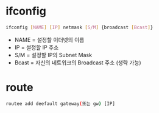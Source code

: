 # ifconfig
```sh
ifconfig [NAME] [IP] netmask [S/M] {broadcast [Bcast]}

```
- NAME = 설정할 이더넷의 이름
- IP = 설정할 IP 주소
- S/M = 설정할 IP의 Subnet Mask
- Bcast = 자신의 네트워크의 Broadcast 주소 (생략 가능)

# route
```sh
routee add deefault gateway(또는 gw) [IP]
```